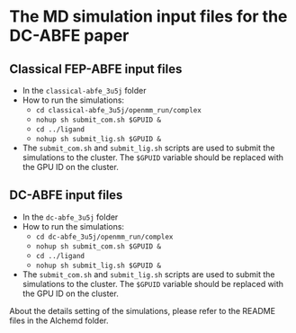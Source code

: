 # The MD simulation input files for the DC-ABFE paper
## Classical FEP-ABFE input files
- In the `classical-abfe_3u5j` folder
- How to run the simulations:
  - `cd classical-abfe_3u5j/openmm_run/complex`
  - `nohup sh submit_com.sh $GPUID &`
  - `cd ../ligand`
  - `nohup sh submit_lig.sh $GPUID &`
- The `submit_com.sh` and `submit_lig.sh` scripts are used to submit the simulations to the cluster. The `$GPUID` variable should be replaced with the GPU ID on the cluster.

## DC-ABFE input files
- In the `dc-abfe_3u5j` folder
- How to run the simulations:
  - `cd dc-abfe_3u5j/openmm_run/complex`
  - `nohup sh submit_com.sh $GPUID &`
  - `cd ../ligand`
  - `nohup sh submit_lig.sh $GPUID &`
- The `submit_com.sh` and `submit_lig.sh` scripts are used to submit the simulations to the cluster. The `$GPUID` variable should be replaced with the GPU ID on the cluster.

About the details setting of the simulations, please refer to the README files in the Alchemd folder.